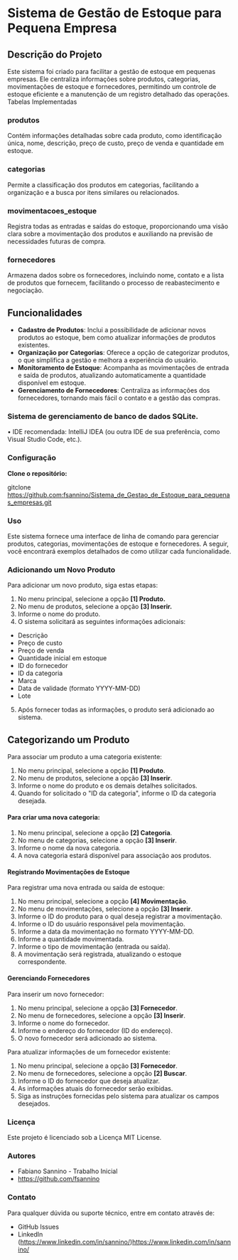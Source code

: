 # Sistema de Gestão de Estoque para Pequena Empresa

## Descrição do Projeto

Este sistema foi criado para facilitar a gestão de estoque em pequenas empresas. Ele centraliza informações sobre produtos, categorias, movimentações de estoque e fornecedores, permitindo um controle de estoque eficiente e a manutenção de um registro detalhado das operações. Tabelas Implementadas

### produtos
Contém informações detalhadas sobre cada produto, como identificação única, nome, descrição, preço de custo, preço de venda e quantidade em estoque.

### categorias
Permite a classificação dos produtos em categorias, facilitando a organização e a busca por itens similares ou relacionados.

### movimentacoes_estoque
Registra todas as entradas e saídas do estoque, proporcionando uma visão clara sobre a movimentação dos produtos e auxiliando na previsão de necessidades futuras de compra.

### fornecedores
Armazena dados sobre os fornecedores, incluindo nome, contato e a lista de produtos que fornecem, facilitando o processo de reabastecimento e negociação. 

## Funcionalidades
- **Cadastro de Produtos**: Inclui a possibilidade de adicionar novos produtos ao estoque, bem como atualizar informações de produtos existentes.
- **Organização por Categorias**: Oferece a opção de categorizar produtos, o que simplifica a gestão e melhora a experiência do usuário.
- **Monitoramento de Estoque**: Acompanha as movimentações de entrada e saída de produtos, atualizando automaticamente a quantidade disponível em estoque.
- **Gerenciamento de Fornecedores**: Centraliza as informações dos fornecedores, tornando mais fácil o contato e a gestão das compras.

### Sistema de gerenciamento de banco de dados SQLite.
• IDE recomendada: IntelliJ IDEA (ou outra IDE de sua preferência, como Visual Studio Code, etc.). 


### Configuração
**Clone o repositório:**

gitclone https://github.com:fsannino/Sistema_de_Gestao_de_Estoque_para_pequenas_empresas.git

 
### Uso

Este sistema fornece uma interface de linha de comando para gerenciar produtos, categorias, movimentações de estoque e fornecedores. A seguir, você encontrará exemplos detalhados de como utilizar cada funcionalidade.

### Adicionando um Novo Produto

Para adicionar um novo produto, siga estas etapas:

1. No menu principal, selecione a opção **[1] Produto.**
2. No menu de produtos, selecione a opção **[3] Inserir.**
3. Informe o nome do produto.
4. O sistema solicitará as seguintes informações adicionais:
- Descrição
- Preço de custo
- Preço de venda
- Quantidade inicial em estoque
- ID do fornecedor
- ID da categoria
- Marca
- Data de validade (formato YYYY-MM-DD)
- Lote
  
5. Após fornecer todas as informações, o produto será adicionado ao sistema.


## Categorizando um Produto

Para associar um produto a uma categoria existente:
1. No menu principal, selecione a opção **[1] Produto**.
2. No menu de produtos, selecione a opção **[3] Inserir**.
3. Informe o nome do produto e os demais detalhes solicitados.
4. Quando for solicitado o "ID da categoria", informe o ID da categoria desejada.

#### Para criar uma nova categoria:
1. No menu principal, selecione a opção **[2] Categoria**.
2. No menu de categorias, selecione a opção **[3] Inserir**.
3. Informe o nome da nova categoria.
4. A nova categoria estará disponível para associação aos produtos.

#### Registrando Movimentações de Estoque

Para registrar uma nova entrada ou saída de estoque:
1. No menu principal, selecione a opção **[4] Movimentação**.
2. No menu de movimentações, selecione a opção **[3] Inserir**.
3. Informe o ID do produto para o qual deseja registrar a movimentação.
4. Informe o ID do usuário responsável pela movimentação.
5. Informe a data da movimentação no formato YYYY-MM-DD.
6. Informe a quantidade movimentada.
7. Informe o tipo de movimentação (entrada ou saída).
8. A movimentação será registrada, atualizando o estoque correspondente.

#### Gerenciando Fornecedores

Para inserir um novo fornecedor:
1. No menu principal, selecione a opção **[3] Fornecedor**.
2. No menu de fornecedores, selecione a opção **[3] Inserir**.
3. Informe o nome do fornecedor.
4. Informe o endereço do fornecedor (ID do endereço).
5. O novo fornecedor será adicionado ao sistema.

Para atualizar informações de um fornecedor existente:
1. No menu principal, selecione a opção **[3] Fornecedor**.
2. No menu de fornecedores, selecione a opção **[2] Buscar**.
3. Informe o ID do fornecedor que deseja atualizar.
4. As informações atuais do fornecedor serão exibidas.
5. Siga as instruções fornecidas pelo sistema para atualizar os campos desejados.
  
### Licença
Este projeto é licenciado sob a Licença MIT License. 

### Autores
- Fabiano Sannino - Trabalho Inicial
- https://github.com/fsannino
  
### Contato 
Para qualquer dúvida ou suporte técnico, entre em contato através de:
- GitHub Issues
- LinkedIn (https://www.linkedin.com/in/sannino/)https://www.linkedin.com/in/sannino/
